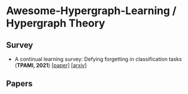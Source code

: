 # Awesome-Hypergraph-Learning / Hypergraph Theory
## Survey
- <a name="todo"></a> A continual learning survey: Defying forgetting in classification tasks (**TPAMI, 2021**) [[paper]](https://ieeexplore.ieee.org/abstract/document/9349197) [[arxiv](https://arxiv.org/pdf/1909.08383.pdf)]
## Papers


